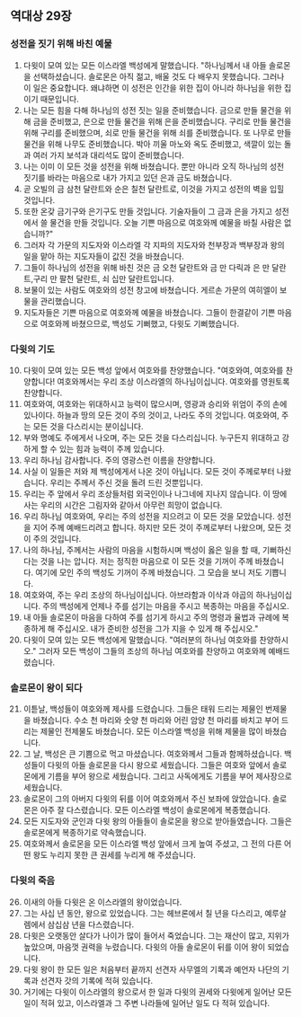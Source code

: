 ## 역대상 29장

### 성전을 짓기 위해 바친 예물
1. 다윗이 모여 있는 모든 이스라엘 백성에게 말했습니다. "하나님께서 내 아들 솔로몬을 선택하셨습니다. 솔로몬은 아직 젊고, 배울 것도 다 배우지 못했습니다. 그러나 이 일은 중요합니다. 왜냐하면 이 성전은 인간을 위한 집이 아니라 하나님을 위한 집이기 때문입니다.
2. 나는 모든 힘을 다해 하나님의 성전 짓는 일을 준비했습니다. 금으로 만들 물건을 위해 금을 준비했고, 은으로 만들 물건을 위해 은을 준비했습니다. 구리로 만들 물건을 위해 구리를 준비했으며, 쇠로 만들 물건을 위해 쇠를 준비했습니다. 또 나무로 만들 물건을 위해 나무도 준비했습니다. 박아 끼울 마노와 옥도 준비했고, 색깔이 있는 돌과 여러 가지 보석과 대리석도 많이 준비했습니다.
3. 나는 이미 이 모든 것을 성전을 위해 바쳤습니다. 뿐만 아니라 오직 하나님의 성전 짓기를 바라는 마음으로 내가 가지고 있던 은과 금도 바쳤습니다.
4. 곧 오빌의 금 삼천 달란트와 순은 칠천 달란트로, 이것을 가지고 성전의 벽을 입힐 것입니다.
5. 또한 온갖 금기구와 은기구도 만들 것입니다. 기술자들이 그 금과 은을 가지고 성전에서 쓸 물건을 만들 것입니다. 오늘 기쁜 마음으로 여호와께 예물을 바칠 사람은 없습니까?"
6. 그러자 각 가문의 지도자와 이스라엘 각 지파의 지도자와 천부장과 백부장과 왕의 일을 맡아 하는 지도자들이 값진 것을 바쳤습니다.
7. 그들이 하나님의 성전을 위해 바친 것은 금 오천 달란트와 금 만 다릭과 은 만 달란트,구리 만 팔천 달란트, 쇠 십만 달란트입니다.
8. 보물이 있는 사람도 여호와의 성전 창고에 바쳤습니다. 게르손 가문의 여히엘이 보물을 관리했습니다.
9. 지도자들은 기쁜 마음으로 여호와께 예물을 바쳤습니다. 그들이 한결같이 기쁜 마음으로 여호와께 바쳤으므로, 백성도 기뻐했고, 다윗도 기뻐했습니다.
### 다윗의 기도
10. 다윗이 모여 있는 모든 백성 앞에서 여호와를 찬양했습니다. "여호와여, 여호와를 찬양합니다! 여호와께서는 우리 조상 이스라엘의 하나님이십니다. 여호와를 영원토록 찬양합니다.
11. 여호와여, 여호와는 위대하시고 능력이 많으시며, 영광과 승리와 위엄이 주의 손에 있나이다. 하늘과 땅의 모든 것이 주의 것이고, 나라도 주의 것입니다. 여호와여, 주는 모든 것을 다스리시는 분이십니다.
12. 부와 명예도 주에게서 나오며, 주는 모든 것을 다스리십니다. 누구든지 위대하고 강하게 할 수 있는 힘과 능력이 주께 있습니다.
13. 우리 하나님 감사합니다. 주의 영광스런 이름을 찬양합니다.
14. 사실 이 일들은 저와 제 백성에게서 나온 것이 아닙니다. 모든 것이 주께로부터 나왔습니다. 우리는 주께서 주신 것을 돌려 드린 것뿐입니다.
15. 우리는 주 앞에서 우리 조상들처럼 외국인이나 나그네에 지나지 않습니다. 이 땅에 사는 우리의 시간은 그림자와 같아서 아무런 희망이 없습니다.
16. 우리 하나님 여호와여, 우리는 주의 성전을 지으려고 이 모든 것을 모았습니다. 성전을 지어 주께 예배드리려고 합니다. 하지만 모든 것이 주께로부터 나왔으며, 모든 것이 주의 것입니다.
17. 나의 하나님, 주께서는 사람의 마음을 시험하시며 백성이 옳은 일을 할 때, 기뻐하신다는 것을 나는 압니다. 저는 정직한 마음으로 이 모든 것을 기꺼이 주께 바쳤습니다. 여기에 모인 주의 백성도 기꺼이 주께 바쳤습니다. 그 모습을 보니 저도 기쁩니다.
18. 여호와여, 주는 우리 조상의 하나님이십니다. 아브라함과 이삭과 야곱의 하나님이십니다. 주의 백성에게 언제나 주를 섬기는 마음을 주시고 복종하는 마음을 주십시오.
19. 내 아들 솔로몬이 마음을 다하여 주를 섬기게 하시고 주의 명령과 율법과 규례에 복종하게 해 주십시오. 내가 준비한 성전을 그가 지을 수 있게 해 주십시오."
20. 다윗이 모여 있는 모든 백성에게 말했습니다. "여러분의 하나님 여호와를 찬양하시오." 그러자 모든 백성이 그들의 조상의 하나님 여호와를 찬양하고 여호와께 예배드렸습니다.
### 솔로몬이 왕이 되다
21. 이튿날, 백성들이 여호와께 제사를 드렸습니다. 그들은 태워 드리는 제물인 번제물을 바쳤습니다. 수소 천 마리와 숫양 천 마리와 어린 암양 천 마리를 바치고 부어 드리는 제물인 전제물도 바쳤습니다. 모든 이스라엘 백성을 위해 제물을 많이 바쳤습니다.
22. 그 날, 백성은 큰 기쁨으로 먹고 마셨습니다. 여호와께서 그들과 함께하셨습니다. 백성들이 다윗의 아들 솔로몬을 다시 왕으로 세웠습니다. 그들은 여호와 앞에서 솔로몬에게 기름을 부어 왕으로 세웠습니다. 그리고 사독에게도 기름을 부어 제사장으로 세웠습니다.
23. 솔로몬이 그의 아버지 다윗의 뒤를 이어 여호와께서 주신 보좌에 앉았습니다. 솔로몬은 아주 잘 다스렸습니다. 모든 이스라엘 백성이 솔로몬에게 복종했습니다.
24. 모든 지도자와 군인과 다윗 왕의 아들들이 솔로몬을 왕으로 받아들였습니다. 그들은 솔로몬에게 복종하기로 약속했습니다.
25. 여호와께서 솔로몬을 모든 이스라엘 백성 앞에서 크게 높여 주셨고, 그 전의 다른 어떤 왕도 누리지 못한 큰 권세를 누리게 해 주셨습니다.
### 다윗의 죽음
26. 이새의 아들 다윗은 온 이스라엘의 왕이었습니다.
27. 그는 사십 년 동안, 왕으로 있었습니다. 그는 헤브론에서 칠 년을 다스리고, 예루살렘에서 삼십삼 년을 다스렸습니다.
28. 다윗은 오랫동안 살다가 나이가 많이 들어서 죽었습니다. 그는 재산이 많고, 지위가 높았으며, 마음껏 권력을 누렸습니다. 다윗의 아들 솔로몬이 뒤를 이어 왕이 되었습니다.
29. 다윗 왕이 한 모든 일은 처음부터 끝까지 선견자 사무엘의 기록과 예언자 나단의 기록과 선견자 갓의 기록에 적혀 있습니다.
30. 거기에는 다윗이 이스라엘의 왕으로서 한 일과 다윗의 권세와 다윗에게 일어난 모든 일이 적혀 있고, 이스라엘과 그 주변 나라들에 일어난 일도 다 적혀 있습니다.